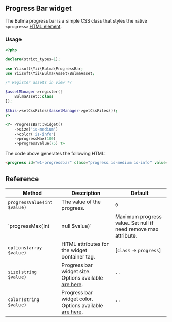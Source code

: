 ## Progress Bar widget

The Bulma progress bar is a simple CSS class that styles the native `<progress>` [HTML element](https://developer.mozilla.org/en-US/docs/Web/HTML/Element/progress).

### Usage

```php
<?php

declare(strict_types=1);

use Yiisoft\Yii\Bulma\ProgressBar;
use Yiisoft\Yii\Bulma\Asset\BulmaAsset;

/* Register assets in view */

$assetManager->register([
    BulmaAsset::class
]);

$this->setCssFiles($assetManager->getCssFiles());
?>

<?= ProgressBar::widget()
    ->size('is-medium')
    ->color('is-info')
    ->progressMax(100)
    ->progressValue(75) ?>
```

The code above generates the following HTML:

```html
<progress id="w1-progressbar" class="progress is-medium is-info" value="75" max="100">75%</progress>
```

## Reference

Method                         | Description                                                                                                       | Default
-------------------------------|-------------------------------------------------------------------------------------------------------------------|-----
`progressValue(int $value)`    | The value of the progress.                                                                                        | `0`
`progressMax(int|null $value)` | Maximum progress value. Set null if need remove max attribute.                                                    | `100`
`options(array $value)`        | HTML attributes for the widget container tag.                                                                     | [`class` => `progress`]
`size(string $value)`          | Progress bar widget size. Options available [are here](https://bulma.io/documentation/elements/progress/#colors). | `''`
`color(string $value)`         | Progress bar widget color. Options available [are here](https://bulma.io/documentation/elements/progress/#sizes). | `''`
